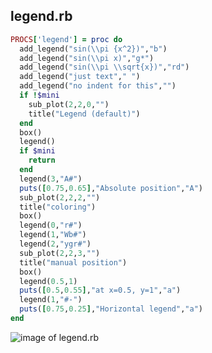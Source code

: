 
## legend.rb

```ruby
PROCS['legend'] = proc do
  add_legend("sin(\\pi {x^2})","b")
  add_legend("sin(\\pi x)","g*")
  add_legend("sin(\\pi \\sqrt{x})","rd")
  add_legend("just text"," ")
  add_legend("no indent for this","")
  if !$mini
    sub_plot(2,2,0,"")
    title("Legend (default)")
  end
  box()
  legend()
  if $mini
    return
  end
  legend(3,"A#")
  puts([0.75,0.65],"Absolute position","A")
  sub_plot(2,2,2,"")
  title("coloring")
  box()
  legend(0,"r#")
  legend(1,"Wb#")
  legend(2,"ygr#")
  sub_plot(2,2,3,"")
  title("manual position")
  box()
  legend(0.5,1)
  puts([0.5,0.55],"at x=0.5, y=1","a")
  legend(1,"#-")
  puts([0.75,0.25],"Horizontal legend","a")
end


```
![image of legend.rb](https://raw.github.com/masa16/ruby-mathgl-sample/master/samples/legend/legend.png)
